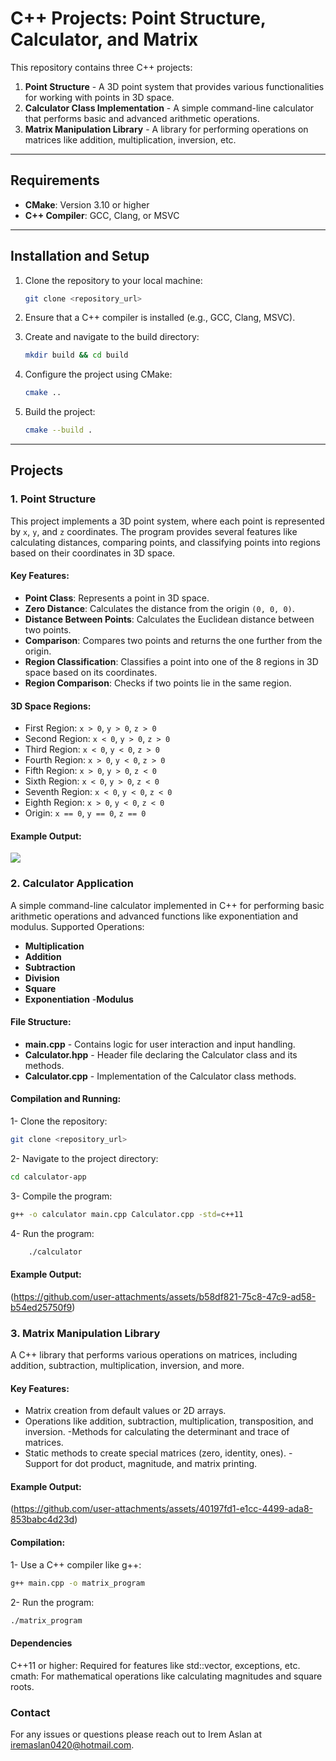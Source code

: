 # C++ Projects: Point Structure, Calculator, and Matrix 

This repository contains three C++ projects:

1. **Point Structure** - A 3D point system that provides various functionalities for working with points in 3D space.
2. **Calculator Class Implementation** - A simple command-line calculator that performs basic and advanced arithmetic operations.
3. **Matrix Manipulation Library** - A library for performing operations on matrices like addition, multiplication, inversion, etc.

---

## Requirements

- **CMake**: Version 3.10 or higher
- **C++ Compiler**: GCC, Clang, or MSVC

---

## Installation and Setup

1. Clone the repository to your local machine:
    ```bash
    git clone <repository_url>
    ```
   
2. Ensure that a C++ compiler is installed (e.g., GCC, Clang, MSVC).

3. Create and navigate to the build directory:
    ```bash
    mkdir build && cd build
    ```

4. Configure the project using CMake:
    ```bash
    cmake ..
    ```

5. Build the project:
    ```bash
    cmake --build .
    ```

---

## Projects

### 1. Point Structure

This project implements a 3D point system, where each point is represented by `x`, `y`, and `z` coordinates. The program provides several features like calculating distances, comparing points, and classifying points into regions based on their coordinates in 3D space.

#### Key Features:
- **Point Class**: Represents a point in 3D space.
- **Zero Distance**: Calculates the distance from the origin `(0, 0, 0)`.
- **Distance Between Points**: Calculates the Euclidean distance between two points.
- **Comparison**: Compares two points and returns the one further from the origin.
- **Region Classification**: Classifies a point into one of the 8 regions in 3D space based on its coordinates.
- **Region Comparison**: Checks if two points lie in the same region.

#### 3D Space Regions:
- First Region: `x > 0`, `y > 0`, `z > 0`
- Second Region: `x < 0`, `y > 0`, `z > 0`
- Third Region: `x < 0`, `y < 0`, `z > 0`
- Fourth Region: `x > 0`, `y < 0`, `z > 0`
- Fifth Region: `x > 0`, `y > 0`, `z < 0`
- Sixth Region: `x < 0`, `y > 0`, `z < 0`
- Seventh Region: `x < 0`, `y < 0`, `z < 0`
- Eighth Region: `x > 0`, `y < 0`, `z < 0`
- Origin: `x == 0`, `y == 0`, `z == 0`

#### Example Output:

![](https://github.com/user-attachments/assets/50fe26f5-8b36-48b0-b867-db0a182fe049)



### 2. Calculator Application

A simple command-line calculator implemented in C++ for performing basic arithmetic operations and advanced functions like exponentiation and modulus.
Supported Operations:

   - **Multiplication**
   - **Addition**
   - **Subtraction**
   - **Division**
   - **Square**
   - **Exponentiation**
    -**Modulus**

#### File Structure:

   - **main.cpp** - Contains logic for user interaction and input handling.
   - **Calculator.hpp** - Header file declaring the Calculator class and its methods.
   - **Calculator.cpp** - Implementation of the Calculator class methods.

#### Compilation and Running:

1- Clone the repository:
```bash
git clone <repository_url>
```

2- Navigate to the project directory:
```bash
cd calculator-app
```

3- Compile the program:
```bash
g++ -o calculator main.cpp Calculator.cpp -std=c++11
```

4- Run the program:
```bash
    ./calculator
```

#### Example Output:
(https://github.com/user-attachments/assets/b58df821-75c8-47c9-ad58-b54ed25750f9)




### 3. Matrix Manipulation Library

A C++ library that performs various operations on matrices, including addition, subtraction, multiplication, inversion, and more.

#### Key Features:

   - Matrix creation from default values or 2D arrays.
   - Operations like addition, subtraction, multiplication, transposition, and inversion.
   -Methods for calculating the determinant and trace of matrices.
   - Static methods to create special matrices (zero, identity, ones).
   -Support for dot product, magnitude, and matrix printing.

#### Example Output:
(https://github.com/user-attachments/assets/40197fd1-e1cc-4499-ada8-853babc4d23d)



#### Compilation:

1- Use a C++ compiler like g++:
```bash
g++ main.cpp -o matrix_program
```

2- Run the program:
```bash
./matrix_program
```

#### Dependencies

C++11 or higher: Required for features like std::vector, exceptions, etc.
cmath: For mathematical operations like calculating magnitudes and square roots.


### Contact

For any issues or questions please reach out to Irem Aslan at iremaslan0420@hotmail.com.
